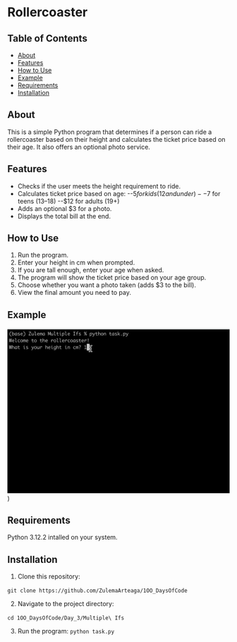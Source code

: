 # Rollercoaster

## Table of Contents
- [About](#about)
- [Features](#features)
- [How to Use](#how-to-use)
- [Example](#example)
- [Requirements](#requirements)
- [Installation](#installation)

## About
This is a simple Python program that determines if a person can ride a rollercoaster based on their height and calculates the ticket price based on their age. It also offers an optional photo service.


## Features
- Checks if the user meets the height requirement to ride.
-  Calculates ticket price based on age:
  --$5 for kids (12 and under)
  --$7 for teens (13–18)
  --$12 for adults (19+)
- Adds an optional $3 for a photo.
- Displays the total bill at the end.

## How to Use
1. Run the program.
2. Enter your height in cm when prompted.
3. If you are tall enough, enter your age when asked.
4. The program will show the ticket price based on your age group.
5. Choose whether you want a photo taken (adds $3 to the bill).
6. View the final amount you need to pay.

## Example

![rollercoaster.gif](rollercoaster.gif))


## Requirements
Python 3.12.2 intalled on your system.

## Installation
1. Clone this repository:

```git clone https://github.com/ZulemaArteaga/1OO_DaysOfCode ```

2. Navigate to the project directory:

```cd 1OO_DaysOfCode/Day_3/Multiple\ Ifs```




3. Run the program:
```python task.py```
